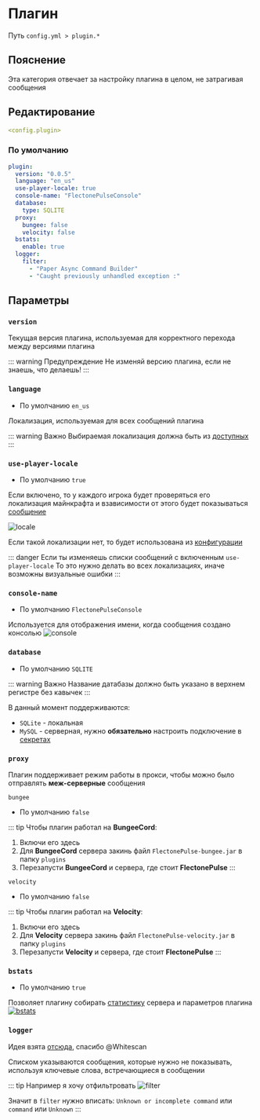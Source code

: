 # Плагин
Путь `config.yml > plugin.*`

## Пояснение
Эта категория отвечает за настройку плагина в целом, не затрагивая сообщения

## Редактирование
```yaml
<config.plugin>
```

### По умолчанию
```yaml
plugin:
  version: "0.0.5"
  language: "en_us"
  use-player-locale: true
  console-name: "FlectonePulseConsole"
  database:
    type: SQLITE
  proxy:
    bungee: false
    velocity: false
  bstats:
    enable: true
  logger:
    filter:
      - "Paper Async Command Builder"
      - "Caught previously unhandled exception :"
```

## Параметры

### `version`

Текущая версия плагина, используемая для корректного перехода между версиями плагина

::: warning Предупреждение
Не изменяй версию плагина, если не знаешь, что делаешь!
:::

### `language`
- По умолчанию `en_us`

Локализация, используемая для всех сообщений плагина

::: warning Важно
Выбираемая локализация должна быть из [доступных](/ru/messages/)
:::

<!--@include: @/ru/parts/locale.md-->


### `use-player-locale`
- По умолчанию `true`

Если включено, то у каждого игрока будет проверяться его локализация майнкрафта и взависимости от этого будет показываться [сообщение](/ru/messages/)

![locale](/locale.gif)

Если такой локализации нет, то будет использована из [конфигурации](#language)

::: danger Если ты изменяешь списки сообщений с включенным `use-player-locale`
То это нужно делать во всех локализациях, иначе возможны визуальные ошибки
:::

### `console-name`
- По умолчанию `FlectonePulseConsole`

Используется для отображения имени, когда сообщения создано консолью
![console](/console.gif)

### `database`
- По умолчанию `SQLITE`

::: warning Важно
Название датабазы должно быть указано в верхнем регистре без кавычек
:::

В данный момент поддерживаются:
- `SQLite` - локальная
- `MySQL` - серверная, нyжно **обязательно** настроить подключение в [секретах](/ru/secrets/)

### `proxy`

Плагин поддерживает режим работы в прокси, чтобы можно было отправлять **меж-серверные** сообщения

`bungee`
- По умолчанию `false`

::: tip Чтобы плагин работал на **BungeeCord**:
1. Включи его здесь
2. Для **BungeeCord** сервера закинь файл `FlectonePulse-bungee.jar` в папку `plugins`
3. Перезапусти **BungeeCord** и сервера, где стоит **FlectonePulse**
:::

`velocity`
- По умолчанию `false`

::: tip Чтобы плагин работал на **Velocity**:
1. Включи его здесь
2. Для **Velocity** сервера закинь файл `FlectonePulse-velocity.jar` в папку `plugins`
3. Перезапусти **Velocity** и сервера, где стоит **FlectonePulse**
:::

### `bstats`
- По умолчанию `true`

Позволяет плагину собирать [статистику](https://bstats.org/plugin/bukkit/FlectonePulse/21076) сервера и параметров плагина
[![bstats](https://bstats.org/signatures/bukkit/FlectonePulse.svg)](https://bstats.org/plugin/bukkit/FlectonePulse/21076)

### `logger`

Идея взята [отсюда](https://github.com/Whitescan/ConsoleFilter/blob/master/src/main/java/dev/whitescan/consolefilter/share/LogFilter.java), спасибо @Whitescan

Списком указываются сообщения, которые нужно не показывать, используя ключевые слова, встречающиеся в сообщении

::: tip Например я хочу отфильтровать
![filter](/filter.png)

Значит в `filter` нужно вписать:
`Unknown or incomplete command` или `command` или `Unknown`
:::